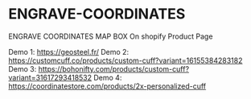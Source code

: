 # ENGRAVE-COORDINATES
ENGRAVE COORDINATES MAP BOX On shopify Product Page

Demo 1: https://geosteel.fr/
Demo 2: https://customcuff.co/products/custom-cuff?variant=16155384283182
Demo 3: https://bohonifty.com/products/custom-cuff?variant=31617293418532
Demo 4: https://coordinatestore.com/products/2x-personalized-cuff
